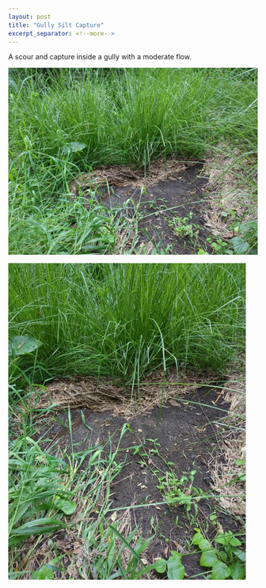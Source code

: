 ```yaml
---
layout: post
title: "Gully Silt Capture"
excerpt_separator: <!--more-->
---
```

A scour and capture inside a gully with a moderate flow.

[![alt text](/assets/img/thumbs/gully1.jpg "Gully")](/assets/img/gully1.jpg)

[![alt text](/assets/img/thumbs/gully.jpg "Gully")](/assets/img/gully.jpg)
